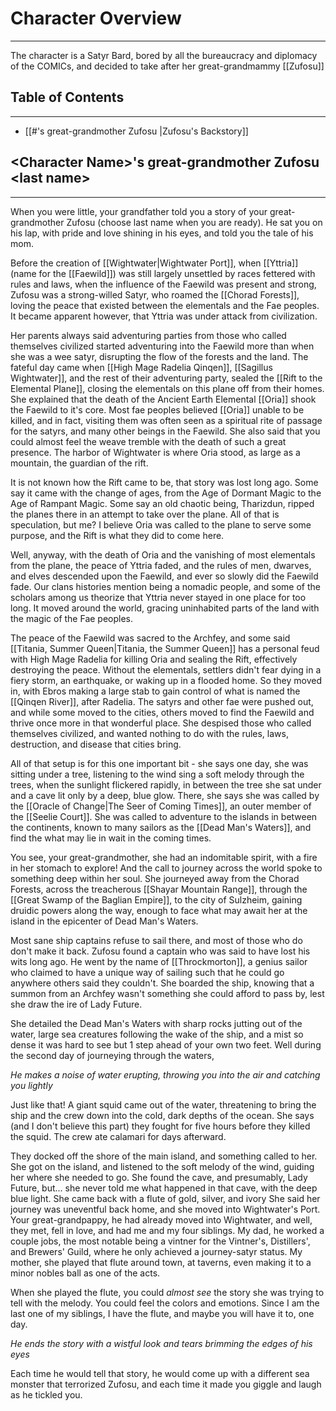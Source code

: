 # Character Overview
---
The character is a Satyr Bard, bored by all the bureaucracy and diplomacy of the COMICs, and decided to take after her great-grandmammy [[Zufosu]] 
## Table of Contents
___
- [[#<Character Name>'s great-grandmother Zufosu <last name>|Zufosu's Backstory]]
## \<Character Name>'s great-grandmother Zufosu \<last name>
---
When you were little, your grandfather told you a story of your great-grandmother Zufosu (choose last name when you are ready). He sat you on his lap, with pride and love shining in his eyes, and told you the tale of his mom.

Before the creation of [[Wightwater|Wightwater Port]], when [[Yttria]] (name for the [[Faewild]]) was still largely unsettled by races fettered with rules and laws, when the influence of the Faewild was present and strong, Zufosu was a strong-willed Satyr, who roamed the [[Chorad Forests]], loving the peace that existed between the elementals and the Fae peoples. It became apparent however, that Yttria was under attack from civilization.

Her parents always said adventuring parties from those who called themselves civilized started adventuring into the Faewild more than when she was a wee satyr, disrupting the flow of the forests and the land. The fateful day came when [[High Mage Radelia Qinqen]], [[Sagillus Wightwater]], and the rest of their adventuring party, sealed the [[Rift to the Elemental Plane]], closing the elementals on this plane off from their homes. She explained that the death of the Ancient Earth Elemental [[Oria]] shook the Faewild to it's core. Most fae peoples believed [[Oria]] unable to be killed, and in fact, visiting them was often seen as a spiritual rite of passage for the satyrs, and many other beings in the Faewild. She also said that you could almost feel the weave tremble with the death of such a great presence. The harbor of Wightwater is where Oria stood, as large as a mountain, the guardian of the rift.

It is not known how the Rift came to be, that story was lost long ago. Some say it came with the change of ages, from the Age of Dormant Magic to the Age of Rampant Magic. Some say an old chaotic being, Tharizdun, ripped the planes there in an attempt to take over the plane. All of that is speculation, but me? I believe Oria was called to the plane to serve some purpose, and the Rift is what they did to come here.

Well, anyway, with the death of Oria and the vanishing of most elementals from the plane, the peace of Yttria faded, and the rules of men, dwarves, and elves descended upon the Faewild, and ever so slowly did the Faewild fade. Our clans histories mention being a nomadic people, and some of the scholars among us theorize that Yttria never stayed in one place for too long. It moved around the world, gracing uninhabited parts of the land with the magic of the Fae peoples.

The peace of the Faewild was sacred to the Archfey, and some said [[Titania, Summer Queen|Titania, the Summer Queen]] has a personal feud with High Mage Radelia for killing Oria and sealing the Rift, effectively destroying the peace. Without the elementals, settlers didn't fear dying in a fiery storm, an earthquake, or waking up in a flooded home. So they moved in, with Ebros making a large stab to gain control of what is named the [[Qinqen River]], after Radelia. The satyrs and other fae were pushed out, and while some moved to the cities, others moved to find the Faewild and thrive once more in that wonderful place. She despised those who called themselves civilized, and wanted nothing to do with the rules, laws, destruction, and disease that cities bring.

All of that setup is for this one important bit - she says one day, she was sitting under a tree, listening to the wind sing a soft melody through the trees, when the sunlight flickered rapidly, in between the tree she sat under and a cave lit only by a deep, blue glow.  There, she says she was called by the [[Oracle of Change|The Seer of Coming Times]], an outer member of the [[Seelie Court]]. She was called to adventure to the islands in between the continents, known to many sailors as the [[Dead Man's Waters]], and find the what may lie in wait in the coming times. 

You see, your great-grandmother, she had an indomitable spirit, with a fire in her stomach to explore! And the call to journey across the world spoke to something deep within her soul. She journeyed away from the Chorad Forests, across the treacherous [[Shayar Mountain Range]], through the [[Great Swamp of the Baglian Empire]], to the city of Sulzheim, gaining druidic powers along the way, enough to face what may await her at the island in the epicenter of Dead Man's Waters.

Most sane ship captains refuse to sail there, and most of those who do don't make it back. Zufosu found a captain who was said to have lost his wits long ago. He went by the name of [[Throckmorton]], a genius sailor who claimed to have a unique way of sailing such that he could go anywhere others said they couldn't. She boarded the ship, knowing that a summon from an Archfey wasn't something she could afford to pass by, lest she draw the ire of Lady Future.

She detailed the Dead Man's Waters with sharp rocks jutting out of the water, large sea creatures following the wake of the ship, and a mist so dense it was hard to see but 1 step ahead of your own two feet.  Well during the second day of journeying through the waters,

*He makes a noise of water erupting, throwing you into the air and catching you lightly*

Just like that! A giant squid came out of the water, threatening to bring the ship and the crew down into the cold, dark depths of the ocean. She says (and I don't believe this part) they fought for five hours before they killed the squid. The crew ate calamari for days afterward. 

They docked off the shore of the main island, and something called to her. She got on the island, and listened to the soft melody of the wind, guiding her where she needed to go. She found the cave, and presumably, Lady Future, but... she never told me what happened in that cave, with the deep blue light. She came back with a flute of gold, silver, and ivory She said her journey was uneventful back home, and she moved into Wightwater's Port. Your great-grandpappy, he had already moved into Wightwater, and well, they met, fell in love, and had me and my four siblings. My dad, he worked a couple jobs, the most notable being a vintner for the Vintner's, Distillers', and Brewers' Guild, where he only achieved a journey-satyr status. My mother, she played that flute around town, at taverns, even making it to a minor nobles ball as one of the acts.

When she played the flute, you could *almost see* the story she was trying to tell with the melody. You could feel the colors and emotions. Since I am the last one of my siblings, I have the flute, and maybe you will have it to, one day. 

*He ends the story with a wistful look and tears brimming the edges of his eyes*

Each time he would tell that story, he would come up with a different sea monster that terrorized Zufosu, and each time it made you giggle and laugh as he tickled you.
